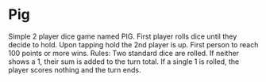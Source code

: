 # Pig
  Simple 2 player dice game named PIG. First player rolls dice until they decide to hold. Upon tapping hold the
  2nd player is up. First person to reach 100 points or more wins.
  Rules: Two standard dice are rolled. If neither shows a 1, their sum is added to the turn total.
      If a single 1 is rolled, the player scores nothing and the turn ends.
